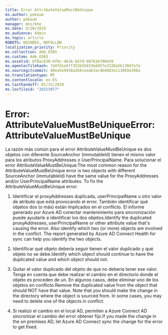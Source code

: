 ```yaml
---
title: Error AttributeValueMustBeUnique
ms.author: pebaum
author: pebaum
manager: mnirkhe
ms.date: 3/20/2018
ms.audience: Admin
ms.topic: article
ROBOTS: NOINDEX, NOFOLLOW
localization_priority: Priority
ms.collection: Adm_O365
ms.custom: Adm_O365
ms.assetid: bf8ac830-6f0c-4616-827d-987616700e59
ms.openlocfilehash: 7a97d1a5ff352b55833bd457e3220a56130d7e7e
ms.sourcegitcommit: d6ea5e9458a2b8ceaab3ac4bd483e1130b9a398a
ms.translationtype: MT
ms.contentlocale: es-ES
ms.lasthandoff: 01/15/2019
ms.locfileid: "28313977"
---
```

# <a name="error-attributevaluemustbeunique"></a><span data-ttu-id="8fc8b-102">Error: AttributeValueMustBeUnique</span><span class="sxs-lookup"><span data-stu-id="8fc8b-102">Error: AttributeValueMustBeUnique</span></span>

<span data-ttu-id="8fc8b-p101">La razón más común para el error AttributeValueMustBeUnique es dos objetos con diferente SourceAnchor (immutableId) tienen el mismo valor para los atributos ProxyAddresses o UserPrincipalName. Para solucionar el error AttributeValueMustBeUnique:</span><span class="sxs-lookup"><span data-stu-id="8fc8b-p101">The most common reason for the AttributeValueMustBeUnique error is two objects with different SourceAnchor (immutableId) have the same value for the ProxyAddresses and/or UserPrincipalName attributes. To fix the AttributeValueMustBeUnique error:</span></span>
  
1. <span data-ttu-id="8fc8b-p102">Identificar el proxyAddresses duplicada, userPrincipalName u otro valor de atributo que está provocando el error. También identificar qué objetos dos (o más) están implicados en el conflicto. El informe generado por Azure AD conectar mantenimiento para sincronización puede ayudarle a identificar los dos objetos.</span><span class="sxs-lookup"><span data-stu-id="8fc8b-p102">Identify the duplicated proxyAddresses, userPrincipalName or other attribute value that's causing the error. Also identify which two (or more) objects are involved in the conflict. The report generated by Azure AD Connect Health for sync can help you identify the two objects.</span></span>
    
2. <span data-ttu-id="8fc8b-108">Identificar qué objeto debería seguir tienen el valor duplicado y qué objeto no se debe.</span><span class="sxs-lookup"><span data-stu-id="8fc8b-108">Identify which object should continue to have the duplicated value and which object should not.</span></span>
    
3. <span data-ttu-id="8fc8b-p103">Quitar el valor duplicado del objeto de que no debería tener ese valor. Tenga en cuenta que debe realizar el cambio en el directorio donde el objeto es proceden de un. En algunos casos, debe eliminar uno de los objetos en conflicto.</span><span class="sxs-lookup"><span data-stu-id="8fc8b-p103">Remove the duplicated value from the object that should NOT have that value. Note that you should make the change in the directory where the object is sourced from. In some cases, you may need to delete one of the objects in conflict.</span></span>
    
4. <span data-ttu-id="8fc8b-112">Si realizó el cambio en el local AD, permiten a Azure Connect AD sincronizar el cambio del error obtener fijo.</span><span class="sxs-lookup"><span data-stu-id="8fc8b-112">If you made the change in the on premises AD, let Azure AD Connect sync the change for the error to get fixed.</span></span>
    

